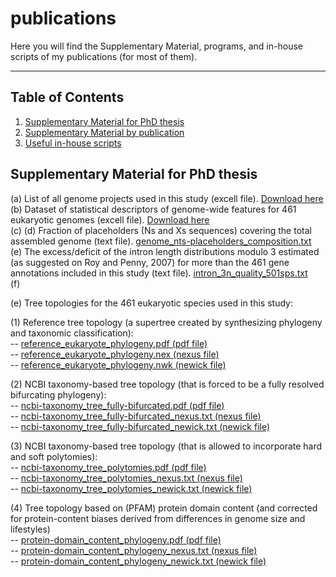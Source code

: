 # publications
Here you will find the Supplementary Material, programs, and in-house scripts of my publications (for most of them).


___

Table of Contents
-----------------

1. [Supplementary Material for PhD thesis](#pdhsm)
2. [Supplementary Material by publication](#pubsm)
3. [Useful in-house scripts](#scripts)


## Supplementary Material for PhD thesis

(a) List of all genome projects used in this study (excell file). [Download here]() \
(b) Dataset of statistical descriptors of genome-wide features for 461 eukaryotic genomes (excell file). [Download here]() \
(c) 
(d) Fraction of placeholders (Ns and Xs sequences) covering the total assembled genome (text file). [genome_nts-placeholders_composition.txt](https://github.com/ilozada/publications/files/9127990/genome_nts-placeholders_composition.txt) \
(e) The excess/deficit of the intron length distributions modulo 3 estimated (as suggested on Roy and Penny, 2007) for more than the 461 gene annotations included in this study (text file). [intron_3n_quality_501sps.txt](https://github.com/ilozada/publications/files/9127855/intron_3n_quality_501sps.txt) \
(f)

(e) Tree topologies for the 461 eukaryotic species used in this study:

(1) Reference tree topology (a supertree created by synthesizing phylogeny and taxonomic classification): \
-- [reference_eukaryote_phylogeny.pdf (pdf file)](https://github.com/ilozada/publications/files/9126957/reference_eukaryote_phylogeny.pdf) \
-- [reference_eukaryote_phylogeny.nex (nexus file)](https://github.com/ilozada/publications/files/9126964/reference_eukaryote_phylogeny_nexus.txt) \
-- [reference_eukaryote_phylogeny.nwk (newick file)](https://github.com/ilozada/publications/files/9127051/reference_eukaryote_phylogeny_newick.txt)


(2) NCBI taxonomy-based tree topology (that is forced to be a fully resolved bifurcating phylogeny): \
-- [ncbi-taxonomy_tree_fully-bifurcated.pdf (pdf file)](https://github.com/ilozada/publications/files/9127059/ncbi-taxonomy_tree_fully-bifurcated.pdf) \
-- [ncbi-taxonomy_tree_fully-bifurcated_nexus.txt (nexus file)](https://github.com/ilozada/publications/files/9127060/ncbi-taxonomy_tree_fully-bifurcated_nexus.txt) \
-- [ncbi-taxonomy_tree_fully-bifurcated_newick.txt (newick file)](https://github.com/ilozada/publications/files/9127061/ncbi-taxonomy_tree_fully-bifurcated_newick.txt)

(3) NCBI taxonomy-based tree topology (that is allowed to incorporate hard and soft polytomies): \
-- [ncbi-taxonomy_tree_polytomies.pdf (pdf file)](https://github.com/ilozada/publications/files/9127077/ncbi-taxonomy_tree_polytomies.pdf) \
-- [ncbi-taxonomy_tree_polytomies_nexus.txt (nexus file)](https://github.com/ilozada/publications/files/9127078/ncbi-taxonomy_tree_polytomies_nexus.txt) \
-- [ncbi-taxonomy_tree_polytomies_newick.txt (newick file)](https://github.com/ilozada/publications/files/9127079/ncbi-taxonomy_tree_polytomies_newick.txt)

(4) Tree topology based on (PFAM) protein domain content (and corrected for protein-content biases derived from differences in genome size and lifestyles) \
 -- [protein-domain_content_phylogeny.pdf (pdf file)](https://github.com/ilozada/publications/files/9127735/protein-domain_content_phylogeny.pdf) \
 -- [protein-domain_content_phylogeny_nexus.txt (nexus file)](https://github.com/ilozada/publications/files/9127757/protein-domain_content_phylogeny_nexus.txt) \
 -- [protein-domain_content_phylogeny_newick.txt (newick file)](https://github.com/ilozada/publications/files/9127759/protein-domain_content_phylogeny_newick.txt)




